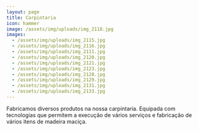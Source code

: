 ```yaml
---
layout: page
title: Carpintaria
icon: hammer
image: /assets/img/uploads/img_2118.jpg
images:
  - /assets/img/uploads/img_2115.jpg
  - /assets/img/uploads/img_2116.jpg
  - /assets/img/uploads/img_2111.jpg
  - /assets/img/uploads/img_2120.jpg
  - /assets/img/uploads/img_2121.jpg
  - /assets/img/uploads/img_2123.jpg
  - /assets/img/uploads/img_2128.jpg
  - /assets/img/uploads/img_2129.jpg
  - /assets/img/uploads/img_2131.jpg
  - /assets/img/uploads/img_2133.jpg
---
```


Fabricamos diversos produtos na nossa carpintaria.
Equipada com tecnologias que permitem a execução de vários serviços e fabricação de vários itens de madeira maciça.